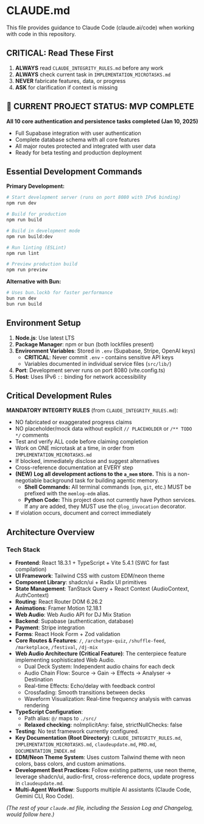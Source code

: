 # CLAUDE.md

This file provides guidance to Claude Code (claude.ai/code) when working with code in this repository.

## CRITICAL: Read These First

1. **ALWAYS** read `CLAUDE_INTEGRITY_RULES.md` before any work
2. **ALWAYS** check current task in `IMPLEMENTATION_MICROTASKS.md`
3. **NEVER** fabricate features, data, or progress
4. **ASK** for clarification if context is missing

## 🎉 **CURRENT PROJECT STATUS: MVP COMPLETE**

**All 10 core authentication and persistence tasks completed (Jan 10, 2025)**

- Full Supabase integration with user authentication
- Complete database schema with all core features
- All major routes protected and integrated with user data
- Ready for beta testing and production deployment

## Essential Development Commands

**Primary Development:**

```bash
# Start development server (runs on port 8080 with IPv6 binding)
npm run dev

# Build for production
npm run build

# Build in development mode  
npm run build:dev

# Run linting (ESLint)
npm run lint

# Preview production build
npm run preview
```

**Alternative with Bun:**

```bash
# Uses bun.lockb for faster performance
bun run dev
bun run build
```

## Environment Setup

1. **Node.js**: Use latest LTS
2. **Package Manager**: npm or bun (both lockfiles present)
3. **Environment Variables**: Stored in `.env` (Supabase, Stripe, OpenAI keys)
   - **CRITICAL**: Never commit `.env` - contains sensitive API keys
   - Variables documented in individual service files (`src/lib/`)
4. **Port**: Development server runs on port 8080 (vite.config.ts)
5. **Host**: Uses IPv6 `::` binding for network accessibility

## Critical Development Rules

**MANDATORY INTEGRITY RULES** (from `CLAUDE_INTEGRITY_RULES.md`):

- NO fabricated or exaggerated progress claims
- NO placeholder/mock data without explicit `// PLACEHOLDER` or `/** TODO */` comments
- Test and verify ALL code before claiming completion
- Work on ONE microtask at a time, in order from `IMPLEMENTATION_MICROTASKS.md`
- If blocked, immediately disclose and suggest alternatives
- Cross-reference documentation at EVERY step
- **(NEW)** **Log all development actions to the `a_mem` store.** This is a non-negotiable background task for building agentic memory.
  - **Shell Commands:** All terminal commands (`npm`, `git`, etc.) MUST be prefixed with the `memlog-edm` alias.
  - **Python Code:** This project does not currently have Python services. If any are added, they MUST use the `@log_invocation` decorator.
- If violation occurs, document and correct immediately

## Architecture Overview

### Tech Stack

- **Frontend**: React 18.3.1 + TypeScript + Vite 5.4.1 (SWC for fast compilation)
- **UI Framework**: Tailwind CSS with custom EDM/neon theme
- **Component Library**: shadcn/ui + Radix UI primitives
- **State Management**: TanStack Query + React Context (AudioContext, AuthContext)
- **Routing**: React Router DOM 6.26.2
- **Animations**: Framer Motion 12.18.1
- **Web Audio**: Web Audio API for DJ Mix Station
- **Backend**: Supabase (authentication, database)
- **Payment**: Stripe integration
- **Forms**: React Hook Form + Zod validation
- **Core Routes & Features**: `/`, `/archetype-quiz`, `/shuffle-feed`, `/marketplace`, `/festival`, `/dj-mix`
- **Web Audio Architecture (Critical Feature)**: The centerpiece feature implementing sophisticated Web Audio.
  - Dual Deck System: Independent audio chains for each deck
  - Audio Chain Flow: Source → Gain → Effects → Analyser → Destination
  - Real-time Effects: Echo/delay with feedback control
  - Crossfading: Smooth transitions between decks
  - Waveform Visualization: Real-time frequency analysis with canvas rendering
- **TypeScript Configuration**:
  - Path alias: `@/` maps to `./src/`
  - **Relaxed checking**: noImplicitAny: false, strictNullChecks: false
- **Testing**: No test framework currently configured.
- **Key Documentation (Root Directory)**: `CLAUDE_INTEGRITY_RULES.md`, `IMPLEMENTATION_MICROTASKS.md`, `claudeupdate.md`, `PRD.md`, `DOCUMENTATION_INDEX.md`
- **EDM/Neon Theme System**: Uses custom Tailwind theme with neon colors, bass colors, and custom animations.
- **Development Best Practices**: Follow existing patterns, use neon theme, leverage shadcn/ui, audio-first, cross-reference docs, update progress in `claudeupdate.md`.
- **Multi-Agent Workflow**: Supports multiple AI assistants (Claude Code, Gemini CLI, Roo Code).

*(The rest of your `claude.md` file, including the Session Log and Changelog, would follow here.)*
